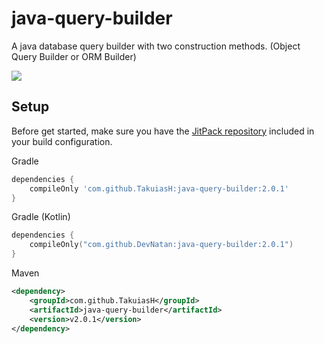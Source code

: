 # java-query-builder

A java database query builder with two construction methods. (Object Query Builder or ORM Builder)

[![](https://jitpack.io/v/TakuiasH/java-query-builder.svg)](https://jitpack.io/#TakuiasH/java-query-builder)

## Setup
Before get started, make sure you have the [JitPack repository](https://jitpack.io/#TakuiasH/java-query-builder/v2.0.1) included in your build configuration.

Gradle
```groovy
dependencies {
    compileOnly 'com.github.TakuiasH:java-query-builder:2.0.1'
}
```

Gradle (Kotlin)
```kotlin
dependencies {
    compileOnly("com.github.DevNatan:java-query-builder:2.0.1")
}
```

Maven
```xml
<dependency>
    <groupId>com.github.TakuiasH</groupId>
    <artifactId>java-query-builder</artifactId> 
    <version>v2.0.1</version>
</dependency>
```

